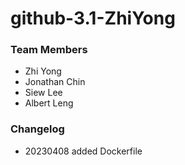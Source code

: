 # github-3.1-ZhiYong

### Team Members
- Zhi Yong
- Jonathan Chin
- Siew Lee
- Albert Leng

### Changelog

- 20230408 added Dockerfile 

